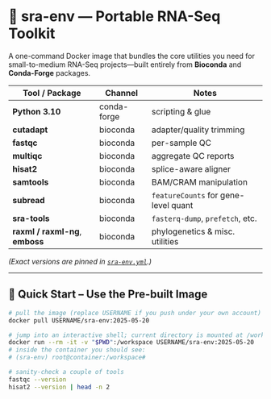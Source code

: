 # 🐳 **sra-env** — Portable RNA-Seq Toolkit

A one-command Docker image that bundles the core utilities you need for small-to-medium RNA-Seq projects—built entirely from **Bioconda** and **Conda-Forge** packages.

| Tool / Package | Channel | Notes |
|----------------|---------|-------|
| **Python 3.10** | conda-forge | scripting & glue |
| **cutadapt** | bioconda | adapter/quality trimming |
| **fastqc** | bioconda | per-sample QC |
| **multiqc** | bioconda | aggregate QC reports |
| **hisat2** | bioconda | splice-aware aligner |
| **samtools** | bioconda | BAM/CRAM manipulation |
| **subread** | bioconda | `featureCounts` for gene-level quant |
| **sra-tools** | bioconda | `fasterq-dump`, `prefetch`, etc. |
| **raxml / raxml-ng**, **emboss** | bioconda | phylogenetics & misc. utilities |

*(Exact versions are pinned in [`sra-env.yml`](./sra-env.yml).)*


---

## 🔧 Quick Start – Use the Pre-built Image

```bash
# pull the image (replace USERNAME if you push under your own account)
docker pull USERNAME/sra-env:2025-05-20

# jump into an interactive shell; current directory is mounted at /workspace
docker run --rm -it -v "$PWD":/workspace USERNAME/sra-env:2025-05-20
# inside the container you should see:
# (sra-env) root@container:/workspace#

# sanity-check a couple of tools
fastqc --version
hisat2 --version | head -n 2
